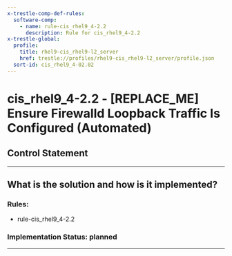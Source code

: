 ```yaml
---
x-trestle-comp-def-rules:
  software-comp:
    - name: rule-cis_rhel9_4-2.2
      description: Rule for cis_rhel9_4-2.2
x-trestle-global:
  profile:
    title: rhel9-cis_rhel9-l2_server
    href: trestle://profiles/rhel9-cis_rhel9-l2_server/profile.json
  sort-id: cis_rhel9_4-02.02
---
```


# cis_rhel9_4-2.2 - \[REPLACE_ME\] Ensure Firewalld Loopback Traffic Is Configured (Automated)

## Control Statement

______________________________________________________________________

## What is the solution and how is it implemented?

<!-- For implementation status enter one of: implemented, partial, planned, alternative, not-applicable -->

<!-- Note that the list of rules under ### Rules: is read-only and changes will not be captured after assembly to JSON -->

<!-- Add control implementation description here for control: cis_rhel9_4-2.2 -->

### Rules:

  - rule-cis_rhel9_4-2.2

### Implementation Status: planned

______________________________________________________________________

